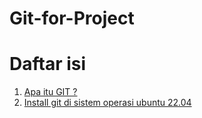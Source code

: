 # Git-for-Project

# Daftar isi

1.  [Apa itu GIT ?](https://github.com/aliefrahman/git-for-project/blob/main/apa-itu-git.md#apa-itu-git-)
2.  [Install git di sistem operasi ubuntu 22.04](https://google.com)


